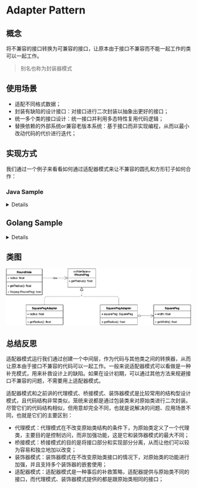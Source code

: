 # Adapter Pattern

## 概念
将不兼容的接口转换为可兼容的接口，让原本由于接口不兼容而不能一起工作的类可以一起工作。

> 别名也称为封装器模式

## 使用场景
* 适配不同格式数据；
* 封装有缺陷的设计接口：对接口进行二次封装以抽象出更好的接口；
* 统一多个类的接口设计：统一接口并利用多态特性复用代码逻辑；
* 替换依赖的外部系统or兼容老版本系统：基于接口而非实现编程，从而以最小改动代码的代价进行迭代；

## 实现方式
我们通过一个例子来看看如何通过适配器模式来让不兼容的圆孔和方形钉子如何合作：

### Java Sample

<details>

```java
public interface IRoundPeg {
  public double getRadius()
}

// 圆孔
public class RoundHole {
  private double radius;

  public RoundHole(double radius) {
    this.radius = radius;
  }

  public double getRadius() {
    return radius;
  }

  public boolean fits(IRoundPeg peg) {
    boolean result;
    result = (this.getRadius() >= peg.getRadius());
    return result;
  }
}

// 圆钉
public class RoundPeg implements IRoundPeg {
  private double radius;

  public RoundPeg(double radius) {
    this.radius = radius;
  }

  public double getRadius() {
    return radius;
  }
}

// 方钉
public class SquarePeg {
  private double width;

  public SquarePeg(double width) {
    this.width = width;
  }

  public double getWidth() {
    return width;
  }

  public double getSquare() {
    double result;
    result = Math.pow(this.width, 2);
    return result;
  }
}

// 方钉适配器
public class SquarePegAdapter implements IRoundPeg {
  private SquarePeg peg;

  public SquarePegAdapter(SquarePeg peg) {
    this.peg = peg;
  }

  @Override
  public double getRadius() {
    double result;
    // Calculate a minimum circle radius, which can fit this peg.
    result = (Math.sqrt(Math.pow((peg.getWidth() / 2), 2) * 2));
    return result;
  }
}

RoundHole hole = new RoundHole(5);
SquarePegAdapter pegAdapter = new SquarePegAdapter(new SquarePeg(2););
hole.fits(pegAdapter)

```

</details>

## Golang Sample

<details>

```golang
type IRoundPeg interface {
  getRadius() float64
}

// 原孔
type RoundHole struct {
  radius float64
}

func (roundHole *RoundHole) getRadius() float64 {
  return roundHole.radius
}

func (roundHole *RoundHole) fits(peg IRoundPeg) bool {
  return roundHole.getRadius() >= peg.getRadius()
}

// 原钉
type RoundPeg struct {
  radius float64
}

func (roundPeg *RoundPeg) getRadius() float64 {
  return roundPeg.radius
}

// 方钉
type SquarePeg struct {
  width float64
}

func (squarePeg *SquarePeg) getWidth() float64 {
  return squarePeg.width
}

func (squarePeg *SquarePeg) getSquare() float64 {
  return math.Pow(squarePeg.width, 2)
}

// 方钉装饰器
type SquarePegAdapter struct {
  SquarePeg
}

func (adapter SquarePegAdapter) getRadius() float64 {
  return math.Sqrt(math.Pow(adapter.SquarePeg.getWidth()/2, 2) * 2)
}

func BuildSquarePegAdapter(squarePeg SquarePeg) IRoundPeg {
  return SquarePegAdapter{SquarePeg: squarePeg}
}

func main() {
  hole := RoundHole{radius: 5}
  squarePeg := BuildSquarePegAdapter(SquarePeg{width: 5})
  fmt.Println(hole.fits(squarePeg))
}
```

</details>

## 类图
![](adapter.png)


## 总结反思

适配器模式运行我们通过创建一个中间层，作为代码与其他类之间的转换器，从而让原本由于接口不兼容的代码可以一起工作。一般来说适配器模式可以看做是一种补充模式，用来补救设计上的缺陷。如果在设计初期，可以通过其他方法来规避接口不兼容的问题，不需要用上适配器模式。

适配器模式和之前讲的代理模式、桥接模式、装饰器模式是比较常用的结构型设计模式，且代码结构非常类似，笼统来说都是通过包装类来对原始类进行二次封装。尽管它们的代码结构相似，但用意却完全不同，也就是说解决的问题、应用场景不同，也就是它们的主要区别：
* 代理模式：代理模式在不改变原始类结构的条件下，为原始类定义了一个代理类，主要目的是控制访问，而非加强功能，这是它和装饰器模式的最大不同；
* 桥接模式：桥接模式的目的是将接口部分和实现部分分离，从而让他们可以较为容易和独立地加以改变；
* 装饰器模式：装饰器模式在不改变原始类接口的情况下，对原始类的功能进行加强，并且支持多个装饰器的嵌套使用；
* 适配器模式：适配器模式是一种事后的补救策略，适配器提供与原始类不同的接口，而代理模式、装饰器模式提供的都是跟原始类相同的接口；













